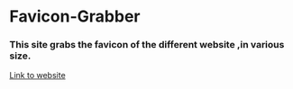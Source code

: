# Favicon-Grabber
<h3>This site grabs the favicon of the different website ,in various size.</h3>
<a href="https://faviconfinder.blogspot.com/">Link to website</a>
